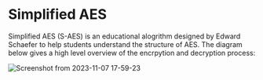 # Simplified AES
Simplified AES (S-AES) is an educational alogrithm designed by Edward Schaefer to help students understand the structure of AES. The diagram below gives a high level overview of the
encrpytion and decryption process: 

![Screenshot from 2023-11-07 17-59-23](https://github.com/kevin-fagan/simplified-aes/assets/19915245/21d30324-f84e-44d3-aea1-2f52f0e086f2)
